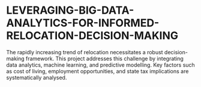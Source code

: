 # LEVERAGING-BIG-DATA-ANALYTICS-FOR-INFORMED-RELOCATION-DECISION-MAKING
The rapidly increasing trend of relocation necessitates a robust decision-making framework. This project addresses this challenge by integrating data analytics, machine learning, and predictive modelling. Key factors such as cost of living, employment opportunities, and state tax implications are systematically analysed.
